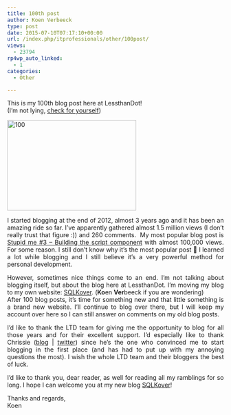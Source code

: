```yaml
---
title: 100th post
author: Koen Verbeeck
type: post
date: 2015-07-10T07:17:10+00:00
url: /index.php/itprofessionals/other/100post/
views:
  - 23794
rp4wp_auto_linked:
  - 1
categories:
  - Other

---
```

<p style="text-align: justify">
  This is my 100th blog post here at LessthanDot!<br /> (I&#8217;m not lying, <a href="/index.php/author/koenverbeeck/">check for yourself</a>)
</p>

<p style="text-align: justify">
  <a href="http://blogs.ltd.local/wp-content/uploads/2015/07/100.jpg"><img class="alignnone wp-image-3483 size-medium" src="http://blogs.ltd.local/wp-content/uploads/2015/07/100-300x210.jpg" alt="100" width="300" height="210" srcset="http://blogs.ltd.local/wp-content/uploads/2015/07/100-300x210.jpg 300w, http://blogs.ltd.local/wp-content/uploads/2015/07/100-1024x718.jpg 1024w, http://blogs.ltd.local/wp-content/uploads/2015/07/100.jpg 1600w" sizes="(max-width: 300px) 100vw, 300px" /></a>
</p>

<p style="text-align: justify">
  I started blogging at the end of 2012, almost 3 years ago and it has been an amazing ride so far. I&#8217;ve apparently gathered almost 1.5 million views (I don&#8217;t really trust that figure :)) and 260 comments.  My most popular blog post is <a href="/index.php/datamgmt/ssis/stupid-me-3-building-the/">Stupid me #3 – Building the script component</a> with almost 100,000 views. For some reason. I still don&#8217;t know why it&#8217;s the most popular post 🙂 I learned a lot while blogging and I still believe it&#8217;s a very powerful method for personal development.
</p>

<p style="text-align: justify">
  However, sometimes nice things come to an end. I&#8217;m not talking about blogging itself, but about the blog here at LessthanDot. I&#8217;m moving my blog to my own website: <a href="http://sqlkover.com/">SQLKover</a>. (<strong>Ko</strong>en <strong>Ver</strong>beeck if you are wondering)<br /> After 100 blog posts, it&#8217;s time for something new and that little something is a brand new website. I&#8217;ll continue to blog over there, but I will keep my account over here so I can still answer on comments on my old blog posts.
</p>

<p style="text-align: justify">
  I&#8217;d like to thank the LTD team for giving me the opportunity to blog for all those years and for their excellent support. I&#8217;d especially like to thank Chrissie (<a href="/index.php/author/chrissie1/">blog</a> | <a href="https://twitter.com/chrissie1">twitter</a>) since he&#8217;s the one who convinced me to start blogging in the first place (and has had to put up with my annoying questions the most). I wish the whole LTD team and their bloggers the best of luck.
</p>

<p style="text-align: justify">
  I&#8217;d like to thank you, dear reader, as well for reading all my ramblings for so long. I hope I can welcome you at my new blog <a href="http://sqlkover.com/">SQLKover</a>!
</p>

<p style="text-align: justify">
  Thanks and regards,<br /> Koen
</p>